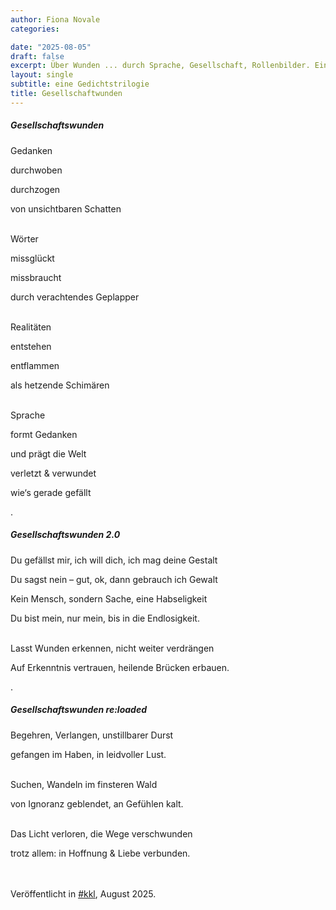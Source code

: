 ```yaml
---
author: Fiona Novale
categories:

date: "2025-08-05"
draft: false
excerpt: Über Wunden ... durch Sprache, Gesellschaft, Rollenbilder. Eine Gedichtstrilogie, veröffentlicht im Kunst-Kultur-Literatur Magazin.
layout: single
subtitle: eine Gedichtstrilogie
title: Gesellschaftwunden
---
```


##### Gesellschaftswunden

Gedanken

durchwoben

durchzogen

von unsichtbaren Schatten<br><br>


Wörter

missglückt

missbraucht

durch verachtendes Geplapper<br><br>


Realitäten

entstehen

entflammen

als hetzende Schimären<br><br>


Sprache

formt Gedanken

und prägt die Welt

verletzt & verwundet

wie‘s gerade gefällt



.


##### Gesellschaftswunden 2.0

Du gefällst mir, ich will dich, ich mag deine Gestalt

Du sagst nein – gut, ok, dann gebrauch ich Gewalt

Kein Mensch, sondern Sache, eine Habseligkeit

Du bist mein, nur mein, bis in die Endlosigkeit.<br><br>


Lasst Wunden erkennen, nicht weiter verdrängen

Auf Erkenntnis vertrauen, heilende Brücken erbauen.



.


##### Gesellschaftswunden re:loaded

Begehren, Verlangen, unstillbarer Durst

gefangen im Haben, in leidvoller Lust.<br><br>

Suchen, Wandeln im finsteren Wald

von Ignoranz geblendet, an Gefühlen kalt.<br><br>

Das Licht verloren, die Wege verschwunden

trotz allem: in Hoffnung & Liebe verbunden.



<br><br>
Veröffentlicht in [#kkl](https://kunstkulturliteratur.com/2025/08/05/gesellschaftswunden/), August 2025.
